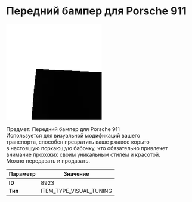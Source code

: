 # Передний бампер для Porsche 911

![Item Image](../img/8923.webp?raw=true)

Предмет: Передний бампер для Porsche 911<br>Используется для визуальной модификаций вашего<br>транспорта, способен превратить ваше ржавое корыто<br>в настоящую порхающую бабочку, что обязательно привлечет<br>внимание прохожих своим уникальным стилем и красотой.<br>Можно передавать и продавать.


| Параметр | Значение |
|----------|----------|
| **ID** | 8923 |
| **Тип** | ITEM_TYPE_VISUAL_TUNING |

